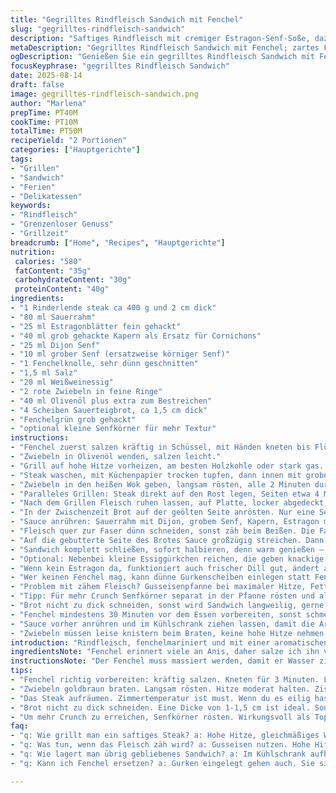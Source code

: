 ```yaml
---
title: "Gegrilltes Rindfleisch Sandwich mit Fenchel"
slug: "gegrilltes-rindfleisch-sandwich"
description: "Saftiges Rindfleisch mit cremiger Estragon-Senf-Soße, dazu marinierter Fenchel und karamellisierte rote Zwiebeln. Ein rustikales Sandwich für Grillabende, das durch knackige Texturen und frische Kräuter besticht. Die Marinade bringt Säure ins Spiel, die Zwiebeln Karamellnoten, das Fleisch bleibt zart und rauchig. Ergänzt durch Sauerrahm und kleine Essiggürkchen für eine feine Säurebalance."
metaDescription: "Gegrilltes Rindfleisch Sandwich mit Fenchel; zartes Fleisch und frische Aromen. Perfekt für Grillabende und Genussmomente."
ogDescription: "Genießen Sie ein gegrilltes Rindfleisch Sandwich mit Fenchel; harmonische Kombination aus Aromen und Texturen für unvergessliche Grillabende."
focusKeyphrase: "gegrilltes Rindfleisch Sandwich"
date: 2025-08-14
draft: false
image: gegrilltes-rindfleisch-sandwich.png
author: "Marlena"
prepTime: PT40M
cookTime: PT10M
totalTime: PT50M
recipeYield: "2 Portionen"
categories: ["Hauptgerichte"]
tags:
- "Grillen"
- "Sandwich"
- "Ferien"
- "Delikatessen"
keywords:
- "Rindfleisch"
- "Grenzenloser Genuss"
- "Grillzeit"
breadcrumb: ["Home", "Recipes", "Hauptgerichte"]
nutrition: 
 calories: "580"
 fatContent: "35g"
 carbohydrateContent: "30g"
 proteinContent: "40g"
ingredients:
- "1 Rinderlende steak ca 400 g und 2 cm dick"
- "80 ml Sauerrahm"
- "25 ml Estragonblätter fein gehackt"
- "40 ml grob gehackte Kapern als Ersatz für Cornichons"
- "25 ml Dijon Senf"
- "10 ml grober Senf (ersatzweise körniger Senf)"
- "1 Fenchelknolle, sehr dünn geschnitten"
- "1,5 ml Salz"
- "20 ml Weißweinessig"
- "2 rote Zwiebeln in feine Ringe"
- "40 ml Olivenöl plus extra zum Bestreichen"
- "4 Scheiben Sauerteigbrot, ca 1,5 cm dick"
- "Fenchelgrün grob gehackt"
- "optional kleine Senfkörner für mehr Textur"
instructions:
- "Fenchel zuerst salzen kräftig in Schüssel, mit Händen kneten bis Flüssigkeit austritt, ca 3 Minuten – das ist wichtig für milderen Fenchelgschmack; Essig einrühren und abgedeckt marinieren während der weiteren Schritte."
- "Zwiebeln in Olivenöl wenden, salzen leicht."
- "Grill auf hohe Hitze vorheizen, am besten Holzkohle oder stark gas. Wokaufsatz für Zwiebeln bereitstellen, sonst Rost extra ölen, damit nichts klebt."
- "Steak waschen, mit Küchenpapier trocken tupfen, dann innen mit grobem Pfeffer und Salz kräftig würzen. Zimmertemperatur etwa 20 Minuten – zu kalt brät ungleichmäßig."
- "Zwiebeln in den heißen Wok geben, langsam rösten, alle 2 Minuten durchrühren. Ziel: goldbraun, fast karamellisiert, aber nicht verbrannt. Das dauert locker 8-10 Minuten – hör auf Zischgeräusche, wenn es ruhiger wird, sind sie nah dran."
- "Paralleles Grillen: Steak direkt auf den Rost legen, Seiten etwa 4 Minuten, generell Farbe und leichten Widerstand prüfen – wer medium will, nimmt jetzt runter. Schweifdruckprüfung hilft – ist es springend elastisch, passt es."
- "Nach dem Grillen Fleisch ruhen lassen, auf Platte, locker abgedeckt, 5 Minuten mindestens, damit die Säfte sich verteilen. Sonst tropft alles raus beim Schneiden."
- "In der Zwischenzeit Brot auf der geölten Seite anrösten. Nur eine Seite, sonst wird es zu trocken. Die Hitze muss mittelhoch sein, sonst verbrennt die Oberfläche schnell und Brot bleibt innen zäh."
- "Sauce anrühren: Sauerrahm mit Dijon, grobem Senf, Kapern, Estragon mischen. Salz nach Geschmack, Pfeffer frisch mahlen. Sollte cremig sein, aber nicht zu flüssig, damit es beim Sandwich nicht ausläuft."
- "Fleisch quer zur Faser dünn schneiden, sonst zäh beim Beißen. Die Faserrichtung sieht man deutlich, schräg schneiden leicht machen."
- "Auf die gebutterte Seite des Brotes Sauce großzügig streichen. Dann Zwiebeln verteilen, Fenchel gut abtropfen lassen, darauf. Fleischscheiben großzügig drauf legen, mit Fenchelgrün bestreuen."
- "Sandwich komplett schließen, sofort halbieren, denn warm genießen – danach sinkt die Qualität schnell."
- "Optional: Nebenbei kleine Essiggürkchen reichen, die geben knackige Säure, passen perfekt dazu."
- "Wenn kein Estragon da, funktioniert auch frischer Dill gut, ändert aber das Aroma stark. Die Kapern bringen salzige, saure Noten, kannst du auch durch kleine grüne Oliven ersetzen, allerdings milder."
- "Wer keinen Fenchel mag, kann dünne Gurkenscheiben einlegen statt Fenchel, kurz mariniert. Weniger aromatisch, dafür frisch und knackig."
- "Problem mit zähem Fleisch? Gusseisenpfanne bei maximaler Hitze, Fett zugießen, dann doppelt so heiß anbraten, weniger grillen draußen, sonst wird das Rind zäh."
- "Tipp: Für mehr Crunch Senfkörner separat in der Pfanne rösten und als Topping über die Soße streuen, ergibt tolle Textur."
- "Brot nicht zu dick schneiden, sonst wird Sandwich langweilig, gerne 1-1,5 cm, sonst zerbricht es zu leicht."
- "Fenchel mindestens 30 Minuten vor dem Essen vorbereiten, sonst schmeckt er zu frisch, nicht abgerundet."
- "Sauce vorher anrühren und im Kühlschrank ziehen lassen, damit die Aromen Zeit haben sich zu vermischen."
- "Zwiebeln müssen leise knistern beim Braten, keine hohe Hitze nehmen sonst verbrennen sie zu schnell."
introduction: "Rindfleisch, fenchelmariniert und mit einer aromatischen Sauce – klingt simpel, ist aber eine kleine Kunst. Der Trick liegt im Timing beim Grillen, der Saftigkeit des Fleisches und dem richtigen Dressing für die Zwiebeln. Ich habe oft zu früh das Fleisch geschnitten und alles lief aus; hier klappt es besser, wenn man wirklich wartet. Die Kombination aus Fleisch, Säure vom Essig und der Süße der Zwiebeln gibt eine Harmonie, die einfach zieht. Der Fenchel sorgt für diese frische Note, wenn er gut mariniert ist. Dazu braucht es ordentlich Estragon, aber frischen, sonst schmeckt es fad. Für die Sauce rate ich immer zur Mischung aus grobem und feinem Senf, das gibt die nötige Textur und Tiefe."
ingredientsNote: "Fenchel erinnert viele an Anis, daher salze ich ihn vorher kräftig; dadurch verliert er etwas von seiner Schärfe und wird milder. Falls frischer Estragon nicht da, kannst du auch getrockneten nehmen, aber dann noch weniger, sonst wird's bitter. Kapern als Ersatz der Cornichons sind salziger, also beim Salz in der Sauce runterfahren. Wer keinen Sauerrahm mag, ersetzt mit Joghurt – gibt ein anderes Mundgefühl, eignet sich aber auch gut für die Frische. Wichtig beim Fleisch: Nimm kein zu mageres Stück, sonst wird’s trocken. Die Rinderlende ist gerade dick genug, damit es medium saftig bleibt. Sauerteigbrot kannst du durch Ciabatta ersetzen, aber es sollte robust genug sein, um die Feuchtigkeit und Sauce zu tragen ohne matschig zu werden."
instructionsNote: "Der Fenchel muss massiert werden, damit er Wasser zieht und weich wird – das ist kein optionaler Schritt, sonst beißt er zu scharf. Beim Anrösten der Zwiebeln ruhig geduldig sein; Hitze nicht zu hoch, sonst vorn verbrennt’s, hinten sind sie noch zu bissfest. Beim Fleisch ist wichtig: prallen Drucktest machens: mit Daumen und Mittelfinger testen – wenn’s sich eher weich anfühlt, ist’s medium; zu hart dann durchgebraten; zu weich saignant. Beim Brot unbedingt kontrollieren – zu schnelle Hitze brennt Oberseite, aber Innen bleibt kalt und trocken. Sauce immer erst zum Schluss machen, damit die frischen Kräuter ihre Aromen behalten und nicht verwässern. Schneiden gegen die Faser, das Gefühl muss immer mit eingesetzter Sanftheit geschehen, sonst zerfasert das Fleisch zu stark und zerfällt beim Essen."
tips:
- "Fenchel richtig vorbereiten: kräftig salzen. Kneten für 3 Minuten. Lockerer, milder Geschmack. Essig hinzufügen, damit alles gut zieht. Marinieren ist entscheidend."
- "Zwiebeln goldbraun braten. Langsam rösten. Hitze moderat halten. Zischgeräusche sind wichtig. Ideale Textur erreichen. Kontrolliere oft, nichts anbrennen lassen. Geduld ist eine Tugend."
- "Das Steak aufräumen. Zimmertemperatur ist must. Wenn du es eilig hast, wird es ungleichmäßig. Richtig würzen, damit die Aromen durchdringen. Starke Hitze sorgt für schöne Grillstreifen."
- "Brot nicht zu dick schneiden. Eine Dicke von 1-1,5 cm ist ideal. Sonst bricht es. Schnell aufs Grillen, damit die Oberseite knusprig ist. Innen muss es weich bleiben."
- "Um mehr Crunch zu erreichen, Senfkörner rösten. Wirkungsvoll als Topping. Gut auf der Sauce streuen. Textur sorgt für den letzten Schliff beim Sandwich."
faq:
- "q: Wie grillt man ein saftiges Steak? a: Hohe Hitze, gleichmäßiges Würzen. Ruhen lassen nach dem Grillen, Säfte verteilen. Teste mit dem Druck der Finger."
- "q: Was tun, wenn das Fleisch zäh wird? a: Gusseisen nutzen. Hohe Hitze, wenig Grillen. Die richtige Temperatur ist entscheidend. Kühl lagern nach dem Grillen."
- "q: Wie lagert man übrig gebliebenes Sandwich? a: Im Kühlschrank aufbewahren. So bleibt es frisch. Alternativ einfrieren für später. Aber nicht zu lange lagern."
- "q: Kann ich Fenchel ersetzen? a: Gurken eingelegt gehen auch. Sie sind knackig, weniger aromatisch. Oder frischer Dill, aber Aroma verändert sich stark."

---
```

